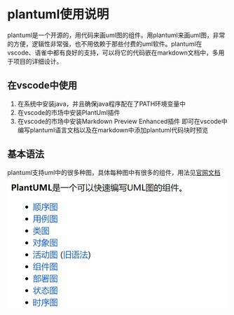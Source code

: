 # plantuml使用说明

plantuml是一个开源的，用代码来画uml图的组件。用plantuml来画uml图，非常的方便，逻辑性非常强，也不用依赖于那些付费的uml软件。plantuml在vscode、语雀中都有良好的支持，可以将它的代码嵌在markdown文档中，多用于项目的详细设计。

## 在vscode中使用

1. 在系统中安装java，并且确保java程序配在了PATH环境变量中
2. 在vscode的市场中安装PlantUml插件
3. 在vscode的市场中安装Markdown Preview Enhanced插件
即可在vscode中编写plantuml语言文档以及在markdown中添加plantuml代码块时预览

## 基本语法

plantuml支持uml中的很多种图，具体每种图中有很多的组件，用法见[官网文档](https://plantuml.com/zh/)
![](./images/plantumlsupport.jpg)

